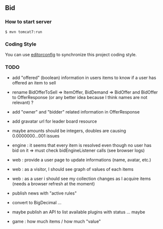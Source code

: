 ## Bid

### How to start server

    $ mvn tomcat7:run

### Coding Style

You can use [editorconfig](http://editorconfig.org) to synchronize this project coding style.

### TODO

 - add "offered" (boolean) information in users items to know if a user has offered an item to sell
 - rename BidOfferToSell => ItemOffer, BidDemand => BidOffer and BidOffer to OfferResponse (or any better idea because I think names are not relevant) ?
 - add "owner" and "bidder" related information in OfferResponse
 - add gravatar url for leader board resource
 - maybe amounts should be integers, doubles are causing 0.0000000...001 issues
 - engine : it seems that every item is resolved even though no user has bid on it => must check bidEngineListener calls (see browser logs)
 - web : provide a user page to update informations (name, avatar, etc.)
 - web : as a visitor, I should see graph of values of each items
 - web : as a user i should see my collection changes as I acquire items (needs a browser refresh at the moment)
 - publish news with "active rules"
 - convert to BigDecimal
 ...
 - maybe publish an API to list available plugins with status ... maybe

 - game : how much items / how much "value"